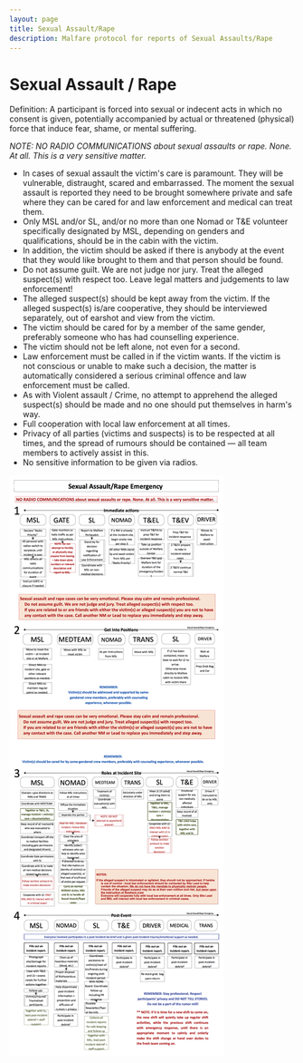 ```yaml
---
layout: page
title: Sexual Assault/Rape
description: Malfare protocol for reports of Sexual Assaults/Rape
---
```

# Sexual Assault / Rape

Definition: A participant is forced into sexual or indecent acts in
which no consent is given, potentially accompanied by actual or
threatened (physical) force that induce fear, shame, or mental
suffering.

_NOTE: NO RADIO COMMUNICATIONS about sexual assaults or rape. None. At
all. This is a very sensitive matter._

- In cases of sexual assault the victim's care is paramount. They will
    be vulnerable, distraught, scared and embarrassed. The moment the
    sexual assault is reported they need to be brought somewhere
    private and safe where they can be cared for and law enforcement
    and medical can treat them.
- Only MSL and/or SL, and/or no more than one Nomad or T&E volunteer
    specifically designated by MSL, depending on genders and
    qualifications, should be in the cabin with the victim. 
- In addition, the victim should be asked if there is anybody at the
    event that they would like brought to them and that person should
    be found.
- Do not assume guilt. We are not judge nor jury. Treat the alleged
    suspect(s) with respect too. Leave legal matters and judgements to
    law enforcement!
- The alleged suspect(s) should be kept away from the victim. If the
    alleged suspect(s) is/are cooperative, they should be interviewed
    separately, out of earshot and view from the victim.
- The victim should be cared for by a member of the same gender,
    preferably someone who has had counselling experience.
- The victim should not be left alone, not even for a second.
- Law enforcement must be called in if the victim wants. If the victim
    is not conscious or unable to make such a decision, the matter is
    automatically considered a serious criminal offence and law
    enforcement must be called.
- As with Violent assault / Crime, no attempt to apprehend the alleged
    suspect(s) should be made and no one should put themselves in
    harm's way.
- Full cooperation with local law enforcement at all times.
- Privacy of all parties (victims and suspects) is to be respected at
    all times, and the spread of rumours should be contained &mdash; all
    team members to actively assist in this.
- No sensitive information to be given via radios.

![Reported Sexual Assault/Rape](img/sare.png "Reported Sexual Abuse/Rape")

­­­
